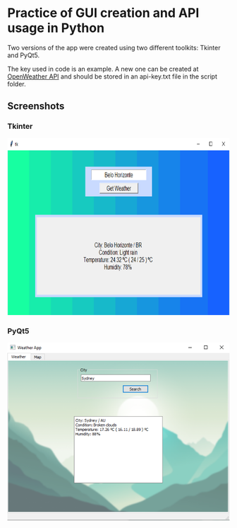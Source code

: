 # Practice of GUI creation and API usage in Python
 Two versions of the app were created using two different toolkits: Tkinter and PyQt5.

The key used in code is an example. A new one can be created at [OpenWeather API]( https://openweathermap.org/api ) and should be stored in an api-key.txt file in the script folder.

## Screenshots
### Tkinter
<img src="./imgs/ResultExample.png" height="400">

### PyQt5
![](./imgs/ResultExampleQt.png)
